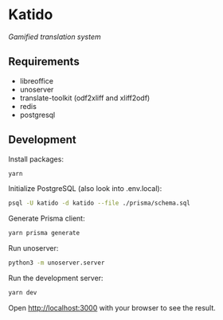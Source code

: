 # Katido

_Gamified translation system_

## Requirements

- libreoffice
- unoserver
- translate-toolkit (odf2xliff and xliff2odf)
- redis
- postgresql

## Development

Install packages:

```bash
yarn
```

Initialize PostgreSQL (also look into .env.local):

```bash
psql -U katido -d katido --file ./prisma/schema.sql
```

Generate Prisma client:

```bash
yarn prisma generate
```

Run unoserver:

```bash
python3 -m unoserver.server
```

Run the development server:

```bash
yarn dev
```

Open [http://localhost:3000](http://localhost:3000) with your browser to see the result.
